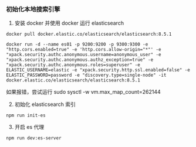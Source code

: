 ### 初始化本地搜索引擎

1.  安装 docker 并使用 docker 运行 elasticsearch

```
docker pull docker.elastic.co/elasticsearch/elasticsearch:8.5.1

docker run -d --name es01 -p 9200:9200 -p 9300:9300 -e "http.cors.enabled=true" -e 'http.cors.allow-origin="*"' -e "xpack.security.authc.anonymous.username=anonymous_user" -e "xpack.security.authc.anonymous.authz_exception=true" -e "xpack.security.authc.anonymous.roles=superuser" -e ELASTIC_USERNAME=elastic -e "xpack.security.http.ssl.enabled=false" -e ELASTIC_PASSWORD=password -e "discovery.type=single-node" -it docker.elastic.co/elasticsearch/elasticsearch:8.5.1
```

如果报错，尝试运行 sudo sysctl -w vm.max_map_count=262144

2. 初始化 elasticsearch 索引

```
npm run init-es
```

3. 开启 es 代理

```
npm run dev:es-server
```
